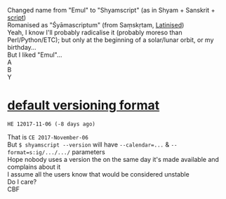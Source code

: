 Changed name from "Emul" to "Shyamscript" (as in Shyam + Sanskrit + [script](https://en.wikipedia.org/wiki/Source_code))
<br>Romanised as "Śyāmascriptum" (from Saṃskṛtam, [Latinised](https://en.wiktionary.org/wiki/scriptum))
<br>Yeah, I know I'll probably radicalise it (probably moreso than Perl/Python/ETC); but only at the beginning of a solar/lunar orbit, or my birthday...
<br>But I liked "Emul"...
<br>A
<br>B
<br>Y

# [default versioning format](https://youtu.be/czgOWmtGVGs)
	HE 12017-11-06 (-8 days ago)
That is `CE 2017-November-06`
<br>But `$ shyamscript --version` will have `--calendar=...` & `--format=s:ig/.../.../` parameters
<br>Hope nobody uses a version the on the same day it's made available and complains about it
<br>I assume all the users know that would be considered unstable
<br>Do I care?
<br>CBF
